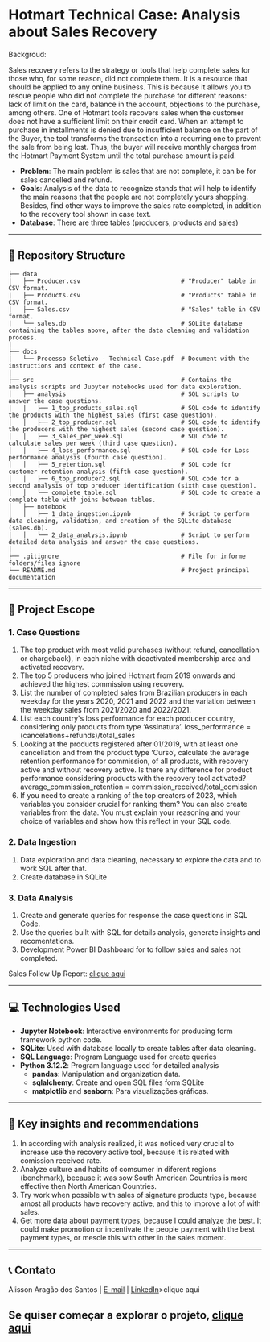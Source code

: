 # Hotmart Technical Case: Analysis about Sales Recovery

Backgroud:

Sales recovery refers to the strategy or tools that help complete sales for those who, for some reason, did not complete them. It is a resource that should be applied to any online business. This is because it allows you to rescue people who did not complete the purchase for different reasons: lack of limit on the card, balance in the account, objections to the purchase, among others. One of Hotmart tools recovers sales when the customer does not have a sufficient limit on their credit card. When an attempt to purchase in installments is denied due to insufficient balance on the part of the Buyer, the tool transforms the transaction into a recurring one to prevent the sale from being lost. Thus, the buyer will receive monthly charges from the Hotmart Payment System until the total purchase amount is paid.

- **Problem**: The main problem is sales that are not complete, it can be for sales cancelled and refund. 
- **Goals**: Analysis of the data to recognize stands that will help to identify the main reasons that the people are not completely yours shopping. Besides, find other ways to improve the sales rate completed, in addition to the recovery tool shown in case text.
- **Database**: There are three tables (producers, products and sales)

---

## 📂 Repository Structure

```
├── data
|   ├── Producer.csv                            # "Producer" table in CSV format.
|   ├── Products.csv                            # "Products" table in CSV format.
|   ├── Sales.csv                               # "Sales" table in CSV format.
|   └── sales.db                                # SQLite database containing the tables above, after the data cleaning and validation process.
|
├── docs  
|   └── Processo Seletivo - Technical Case.pdf  # Document with the instructions and context of the case.
|                                        
├── src                                         # Contains the analysis scripts and Jupyter notebooks used for data exploration.
│   ├── analysis                                # SQL scripts to answer the case questions.
│   │   ├── 1_top_products_sales.sql            # SQL code to identify the products with the highest sales (first case question).
│   │   ├── 2_top_producer.sql                  # SQL code to identify the producers with the highest sales (second case question).
│   │   ├── 3_sales_per_week.sql                # SQL code to calculate sales per week (third case question). 
│   │   ├── 4_loss_performance.sql              # SQL code for Loss performance analysis (fourth case question).
│   │   ├── 5_retention.sql                     # SQL code for customer retention analysis (fifth case question).
│   │   ├── 6_top_producer2.sql                 # SQL code for a second analysis of top producer identification (sixth case question).
│   │   └── complete_table.sql                  # SQL code to create a complete table with joins between tables.
│   ├── notebook
│   │   ├── 1_data_ingestion.ipynb              # Script to perform data cleaning, validation, and creation of the SQLite database (sales.db).
│   │   └── 2_data_analysis.ipynb               # Script to perform detailed data analysis and answer the case questions.
|
├── .gitignore                                  # File for informe folders/files ignore
└── README.md                                   # Project principal documentation
```
---

## 📜 Project Escope

### 1. Case Questions

1. The top product with most valid purchases (without refund, cancellation or chargeback), in each niche with deactivated membership area and activated recovery.
2. The top 5 producers who joined Hotmart from 2019 onwards and achieved the highest commission using recovery.
3. List the number of completed sales from Brazilian producers in each weekday for the years 2020, 2021 and 2022 and the variation between the weekday sales from 2021/2020 and 2022/2021.
4. List each country's loss performance for each producer country, considering only products from type ‘Assinatura’. loss_performance = (cancelations+refunds)/total_sales
5. Looking at the products registered after 01/2019, with at least one cancellation and from the product type ‘Curso’, calculate the average retention performance for commission, of all products, with recovery active and without recovery active. Is there any difference for product performance considering products with the recovery tool activated? average_commission_retention = commission_received/total_comission
6. If you need to create a ranking of the top creators of 2023, which variables you consider crucial for ranking them? You can also create variables from the data. You must explain your reasoning and your choice of variables and show how this reflect in your SQL code.

### 2. Data Ingestion

1. Data exploration and data cleaning, necessary to explore the data and to work SQL after that.
2. Create database in SQLite

### 3. Data Analysis

1. Create and generate queries for response the case questions in SQL Code.
2. Use the queries built with SQL for details analysis, generate insights and recomentations.
3. Development Power BI Dashboard for to follow sales and sales not completed.

Sales Follow Up Report: <a href="https://app.powerbi.com/view?r=eyJrIjoiMjAwZTkzZDQtNTE5Zi00OGRlLWIwMzItYjJmYWEyMjg4NTZkIiwidCI6ImZlODc4N2JjLWM5MTQtNDY2NS04NTQ3LTI2OGUxNWNiMGQ5YSJ9">clique aqui</a>

---

## 💻 Technologies Used

- **Jupyter Notebook**: Interactive environments for producing form framework python code.
- **SQLite**: Used with database locally to create tables after data cleaning.
- **SQL Language**: Program Language used for create queries
- **Python 3.12.2**: Program language used for detailed analysis
    - **pandas**: Manipulation and organization data.
    - **sqlalchemy**: Create and open SQL files form SQLite
    - **matplotlib** and **seaborn**: Para visualizações gráficas.
---

## 📜 Key insights and recommendations

1. In according with analysis realized, it was noticed very crucial to increase use the recovery active tool, because it is related with comission received rate.
2. Analyze culture and habits of comsumer in diferent regions (benchmark), because it was sow South American Countries is more effective then North American Countries.
3. Try work when possible with sales of signature products type, because amost all products have recovery active, and this to improve a lot of with sales.
4. Get more data about payment types, because I could analyze the best. It could make promotion or incentivate the people payment with the best payment types, or mescle this with other in the sales moment.
---

## 📞 Contato

Alisson Aragão dos Santos | [E-mail](alissonaragao1@gmail.com) | [LinkedIn](https://www.linkedin.com/in/alisson-arag%C3%A3o-dos-santos-459297120/)>clique aqui</a>

## Se quiser começar a explorar o projeto, <a href="https://github.com/alisson-as/HotmartCase/blob/main/src/notebook/1.%20data_ingestion.ipynb">clique aqui</a>
